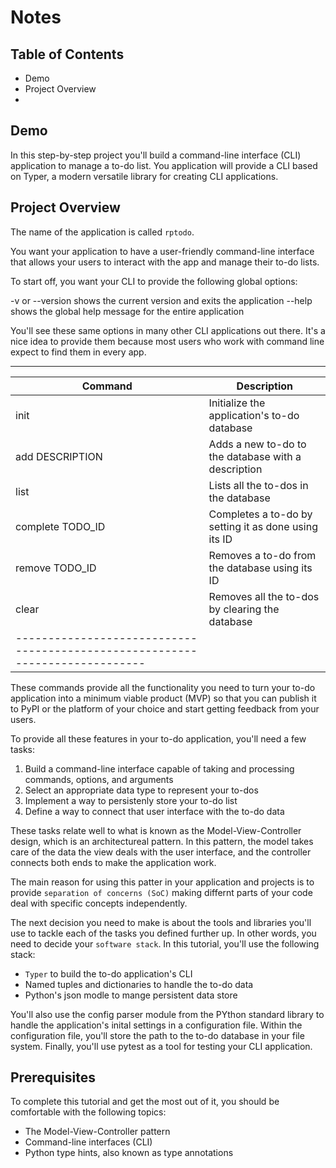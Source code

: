 # Notes


## Table of Contents

- Demo
- Project Overview
-



## Demo

In this step-by-step project you'll build a command-line interface (CLI) application to manage a to-do list.
You application will provide a CLI based on Typer, a modern versatile library for creating CLI applications.



## Project Overview

The name of the application is called `rptodo`.

You want your application to have a user-friendly command-line interface that allows your users to interact
with the app and manage their to-do lists.

To start off, you want your CLI to provide the following global options:

-v or --version shows the current version and exits the application
--help shows the global help message for the entire application


You'll see these same options in many other CLI applications out there. It's a nice idea to provide them because most
users who work with command line expect to find them in every app.


_____________________________________________________________________________
| Command          | Description                                            |
| --------------   | -------------------------------------------------------|
| init             | Initialize the application's to-do database            |
| add DESCRIPTION  | Adds a new to-do to the database with a description    |
| list             | Lists all the to-dos in the database                   |
| complete TODO_ID | Completes a to-do by setting it as done using its ID   |
| remove TODO_ID   | Removes a to-do from the database using its ID         |
| clear            | Removes all the to-dos by clearing the database        |
----------------------------------------------------------------------------|


These commands provide all the functionality you need to turn your to-do application
into a minimum viable product (MVP) so that you can publish it to PyPI or the platform
of your choice and start getting feedback from your users.

To provide all these features in your to-do application, you'll need a few tasks:

1. Build a command-line interface capable of taking and processing commands, options, and arguments
2. Select an appropriate data type to represent your to-dos
3. Implement a way to persistenly store your to-do list
4. Define a way to connect that user interface with the to-do data


These tasks relate well to what is known as the Model-View-Controller design,
which is an architectureal pattern. In this pattern, the model takes care of the data
the view deals with the user interface, and the controller connects both ends to make the application
work.


The main reason for using this patter in your application and projects is to provide `separation of concerns (SoC)`
making differnt parts of your code deal with specific concepts independently.

The next decision you need to make is about the tools and libraries you'll use to tackle each of the tasks you defined
further up. In other words, you need to decide your `software stack`. In this tutorial, you'll use the following stack:


- `Typer` to build the to-do application's CLI
- Named tuples and dictionaries to handle the to-do data
- Python's json modle to mange persistent data store

You'll also use the config parser module from the PYthon standard library to handle the application's inital settings
in a configuration file. Within the configuration file, you'll store the path to the to-do database in your file system.
Finally, you'll use pytest as a tool for testing your CLI application.


## Prerequisites

To complete this tutorial and get the most out of it, you should be comfortable with the following topics:


- The Model-View-Controller pattern
- Command-line interfaces (CLI)
- Python type hints, also known as type annotations


